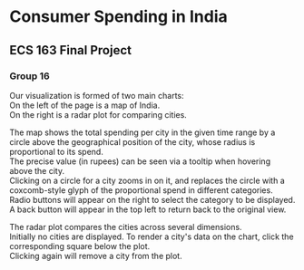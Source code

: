 # Consumer Spending in India
## ECS 163 Final Project
### Group 16

Our visualization is formed of two main charts:\
On the left of the page is a map of India.\
On the right is a radar plot for comparing cities.

The map shows the total spending per city in the given time range by a circle above the geographical position of the city, whose radius is proportional to its spend.\
The precise value (in rupees) can be seen via a tooltip when hovering above the city.\
Clicking on a circle for a city zooms in on it, and replaces the circle with a coxcomb-style glyph of the proportional spend in different categories.\
Radio buttons will appear on the right to select the category to be displayed.\
A back button will appear in the top left to return back to the original view.

The radar plot compares the cities across several dimensions.\
Initially no cities are displayed. To render a city's data on the chart, click the corresponding square below the plot.\
Clicking again will remove a city from the plot.